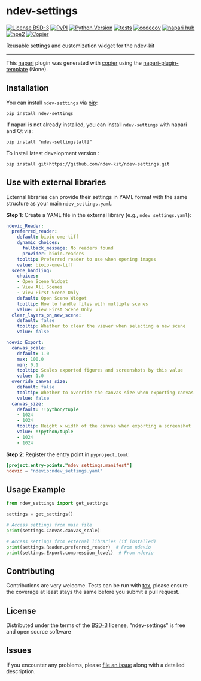 # ndev-settings

[![License BSD-3](https://img.shields.io/pypi/l/ndev-settings.svg?color=green)](https://github.com/ndev-kit/ndev-settings/raw/main/LICENSE)
[![PyPI](https://img.shields.io/pypi/v/ndev-settings.svg?color=green)](https://pypi.org/project/ndev-settings)
[![Python Version](https://img.shields.io/pypi/pyversions/ndev-settings.svg?color=green)](https://python.org)
[![tests](https://github.com/ndev-kit/ndev-settings/workflows/tests/badge.svg)](https://github.com/ndev-kit/ndev-settings/actions)
[![codecov](https://codecov.io/gh/ndev-kit/ndev-settings/branch/main/graph/badge.svg)](https://codecov.io/gh/ndev-kit/ndev-settings)
[![napari hub](https://img.shields.io/endpoint?url=https://api.napari-hub.org/shields/ndev-settings)](https://napari-hub.org/plugins/ndev-settings)
[![npe2](https://img.shields.io/badge/plugin-npe2-blue?link=https://napari.org/stable/plugins/index.html)](https://napari.org/stable/plugins/index.html)
[![Copier](https://img.shields.io/endpoint?url=https://raw.githubusercontent.com/copier-org/copier/master/img/badge/badge-grayscale-inverted-border-purple.json)](https://github.com/copier-org/copier)

Reusable settings and customization widget for the ndev-kit

----------------------------------

This [napari] plugin was generated with [copier] using the [napari-plugin-template] (None).

<!--
Don't miss the full getting started guide to set up your new package:
https://github.com/napari/napari-plugin-template#getting-started

and review the napari docs for plugin developers:
https://napari.org/stable/plugins/index.html
-->

## Installation

You can install `ndev-settings` via [pip]:

```
pip install ndev-settings
```

If napari is not already installed, you can install `ndev-settings` with napari and Qt via:

```
pip install "ndev-settings[all]"
```


To install latest development version :

```
pip install git+https://github.com/ndev-kit/ndev-settings.git
```

## Use with external libraries

External libraries can provide their settings in YAML format with the same structure as your main `ndev_settings.yaml`.

**Step 1**: Create a YAML file in the external library (e.g., `ndev_settings.yaml`):

```yaml
ndevio_Reader:
  preferred_reader:
    default: bioio-ome-tiff
    dynamic_choices:
      fallback_message: No readers found
      provider: bioio.readers
    tooltip: Preferred reader to use when opening images
    value: bioio-ome-tiff
  scene_handling:
    choices:
    - Open Scene Widget
    - View All Scenes
    - View First Scene Only
    default: Open Scene Widget
    tooltip: How to handle files with multiple scenes
    value: View First Scene Only
  clear_layers_on_new_scene:
    default: false
    tooltip: Whether to clear the viewer when selecting a new scene
    value: false

ndevio_Export:
  canvas_scale:
    default: 1.0
    max: 100.0
    min: 0.1
    tooltip: Scales exported figures and screenshots by this value
    value: 1.0
  override_canvas_size:
    default: false
    tooltip: Whether to override the canvas size when exporting canvas screenshot
    value: false
  canvas_size:
    default: !!python/tuple
    - 1024
    - 1024
    tooltip: Height x width of the canvas when exporting a screenshot
    value: !!python/tuple
    - 1024
    - 1024
```

**Step 2**: Register the entry point in `pyproject.toml`:

```toml
[project.entry-points."ndev_settings.manifest"]
ndevio = "ndevio:ndev_settings.yaml"
```

## Usage Example

```python
from ndev_settings import get_settings

settings = get_settings()

# Access settings from main file
print(settings.Canvas.canvas_scale)

# Access settings from external libraries (if installed)
print(settings.Reader.preferred_reader)  # From ndevio
print(settings.Export.compression_level)  # From ndevio
```

## Contributing

Contributions are very welcome. Tests can be run with [tox], please ensure
the coverage at least stays the same before you submit a pull request.

## License

Distributed under the terms of the [BSD-3] license,
"ndev-settings" is free and open source software

## Issues

If you encounter any problems, please [file an issue] along with a detailed description.

[napari]: https://github.com/napari/napari
[copier]: https://copier.readthedocs.io/en/stable/
[@napari]: https://github.com/napari
[MIT]: http://opensource.org/licenses/MIT
[BSD-3]: http://opensource.org/licenses/BSD-3-Clause
[GNU GPL v3.0]: http://www.gnu.org/licenses/gpl-3.0.txt
[GNU LGPL v3.0]: http://www.gnu.org/licenses/lgpl-3.0.txt
[Apache Software License 2.0]: http://www.apache.org/licenses/LICENSE-2.0
[Mozilla Public License 2.0]: https://www.mozilla.org/media/MPL/2.0/index.txt
[napari-plugin-template]: https://github.com/napari/napari-plugin-template

[file an issue]: https://github.com/ndev-kit/ndev-settings/issues

[napari]: https://github.com/napari/napari
[tox]: https://tox.readthedocs.io/en/latest/
[pip]: https://pypi.org/project/pip/
[PyPI]: https://pypi.org/
